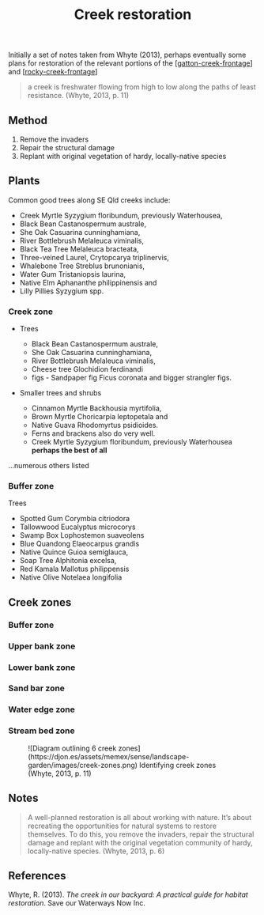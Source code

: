 ﻿---
tags:
- landscape
- creek
- restoration
- regeneration
title: Creek restoration
type: note
---
Initially a set of notes taken from Whyte (2013), perhaps eventually some plans for restoration of the relevant portions of the [[gatton-creek-frontage]] and [[rocky-creek-frontage]]

> a creek is freshwater flowing from high to low along the paths of least resistance. (Whyte, 2013, p. 11)

## Method

1. Remove the invaders
2. Repair the structural damage
3. Replant with original vegetation of hardy, locally-native species

## Plants

Common good trees along SE Qld creeks include:

- Creek Myrtle Syzygium floribundum, previously Waterhousea, 
- Black Bean Castanospermum australe, 
- She Oak Casuarina cunninghamiana, 
- River Bottlebrush Melaleuca viminalis, 
- Black Tea Tree Melaleuca bracteata, 
- Three-veined Laurel, Crytopcarya triplinervis, 
- Whalebone Tree Streblus brunonianis, 
- Water Gum Tristaniopsis laurina, 
- Native Elm Aphananthe philippinensis and 
- Lilly Pillies Syzygium spp.

### Creek zone

- Trees

  - Black Bean Castanospermum australe, 
  - She Oak Casuarina cunninghamiana, 
  - River Bottlebrush Melaleuca viminalis, 
  - Cheese tree Glochidion ferdinandi
  - figs - Sandpaper fig Ficus coronata and bigger strangler figs.

- Smaller trees and shrubs

    - Cinnamon Myrtle Backhousia myrtifolia, 
    - Brown Myrtle Choricarpia leptopetala and 
    - Native Guava Rhodomyrtus psidioides. 
    - Ferns and brackens also do very well.
    - Creek Myrtle Syzygium floribundum, previously Waterhousea **perhaps the best of all**

...numerous others listed

### Buffer zone

Trees

- Spotted Gum Corymbia citriodora 
- Tallowwood Eucalyptus microcorys 
- Swamp Box Lophostemon suaveolens 
- Blue Quandong Elaeocarpus grandis 
- Native Quince Guioa semiglauca, 
- Soap Tree Alphitonia excelsa, 
- Red Kamala Mallotus philippensis
- Native Olive Notelaea longifolia


## Creek zones

### Buffer zone

### Upper bank zone

### Lower bank zone

### Sand bar zone

### Water edge zone

### Stream bed zone

<figure markdown>
![Diagram outlining 6 creek zones](https://djon.es/assets/memex/sense/landscape-garden/images/creek-zones.png)
<caption>Identifying creek zones (Whyte, 2013, p. 11)</caption>
</figure>

## Notes

> A well-planned restoration is all about working with nature. It’s about recreating the opportunities for natural systems to restore themselves. To do this, you remove the invaders, repair the structural damage and replant with the original vegetation community of hardy, locally-native species. (Whyte, 2013, p. 6)

## References

Whyte, R. (2013). *The creek in our backyard: A practical guide for habitat restoration*. Save our Waterways Now Inc.

[//begin]: # "Autogenerated link references for markdown compatibility"
[gatton-creek-frontage]: gatton-creek-frontage "Gatton creek frontage"
[rocky-creek-frontage]: rocky-creek-frontage "Rocky Creek Frontage"
[//end]: # "Autogenerated link references"
